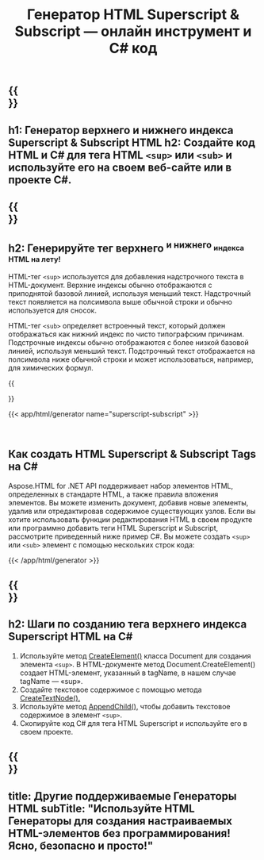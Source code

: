 ﻿---
translation: true
title: Генератор HTML Superscript & Subscript — онлайн инструмент и C# код
template: /templates/_template-generators-child.md
description: Создайте тег HTML Superscript & Subscript, просмотрите результат и скопируйте сгенерированный код HTML и C# на свой веб-сайт.
url: /net/generators/superscript-subscript/
platformtag: net
family: html
generator: Superscript & Subscript HTML Generator
element: Superscript or Subscript HTML tag
tag: superscript-subscript
---

{{<section banner>}}
---
h1: Генератор верхнего и нижнего индекса Superscript & Subscript HTML
h2: Создайте код HTML и C# для тега HTML `<sup>` или `<sub>` и используйте его на своем веб-сайте или в проекте C#.
---

{{<section overview>}}
---
h2: Генерируйте тег верхнего <sup> и нижнего <sub> индекса HTML на лету!
---

HTML-тег `<sup>` используется для добавления надстрочного текста в HTML-документ. Верхние индексы обычно отображаются с приподнятой базовой линией, используя меньший текст. Надстрочный текст появляется на полсимвола выше обычной строки и обычно используется для сносок.

HTML-тег `<sub>` определяет встроенный текст, который должен отображаться как нижний индекс по чисто типографским причинам. Подстрочные индексы обычно отображаются с более низкой базовой линией, используя меньший текст. Подстрочный текст отображается на полсимвола ниже обычной строки и может использоваться, например, для химических формул.

{{<section plugin>}}

{{< app/html/generator name="superscript-subscript" >}}

<br>
<h2> Как создать HTML Superscript & Subscript Tags на C#</h2>

Aspose.HTML for .NET API поддерживает набор элементов HTML, определенных в стандарте HTML, а также правила вложения элементов. Вы можете изменить документ, добавив новые элементы, удалив или отредактировав содержимое существующих узлов. Если вы хотите использовать функции редактирования HTML в своем продукте или программно добавить теги HTML Superscript и Subscript, рассмотрите приведенный ниже пример C#. Вы можете создать `<sup>` или `<sub>` элемент с помощью нескольких строк кода:

{{< /app/html/generator >}}

{{<section steps>}}
---
h2: Шаги по созданию тега верхнего индекса Superscript HTML на C#
---

1. Используйте метод [CreateElement()](https://reference.aspose.com/html/net/aspose.html.dom/document/createelement/) класса Document для создания элемента `<sup>`. В HTML-документе метод Document.CreateElement() создает HTML-элемент, указанный в tagName, в нашем случае tagName — «sup».
2. Создайте текстовое содержимое с помощью метода [CreateTextNode().](https://reference.aspose.com/html/net/aspose.html.dom/document/createtextnode/)
3. Используйте метод [AppendChild(),](https://reference.aspose.com/html/net/aspose.html.dom/node/appendchild/) чтобы добавить текстовое содержимое в элемент `<sup>`.
4. Скопируйте код C# для тега HTML Superscript и используйте его в своем проекте.

{{<section other-generators>}}
---
title: Другие поддерживаемые Генераторы HTML
subTitle: "Используйте HTML Генераторы для создания настраиваемых HTML-элементов без программирования! Ясно, безопасно и просто!"
---